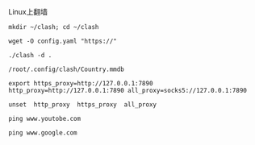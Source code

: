 Linux上翻墙

```shell
mkdir ~/clash; cd ~/clash
```

```shell
wget -O config.yaml "https://"
```

```shell
./clash -d .
```

```shell
/root/.config/clash/Country.mmdb
```

```shell
export https_proxy=http://127.0.0.1:7890 http_proxy=http://127.0.0.1:7890 all_proxy=socks5://127.0.0.1:7890
```

```shell
unset  http_proxy  https_proxy  all_proxy
```

```shell
ping www.youtobe.com

ping www.google.com
```


